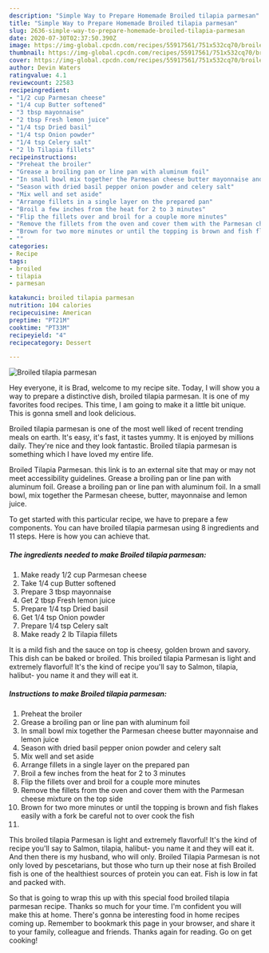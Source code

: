 ```yaml
---
description: "Simple Way to Prepare Homemade Broiled tilapia parmesan"
title: "Simple Way to Prepare Homemade Broiled tilapia parmesan"
slug: 2636-simple-way-to-prepare-homemade-broiled-tilapia-parmesan
date: 2020-07-30T02:37:50.390Z
image: https://img-global.cpcdn.com/recipes/55917561/751x532cq70/broiled-tilapia-parmesan-recipe-main-photo.jpg
thumbnail: https://img-global.cpcdn.com/recipes/55917561/751x532cq70/broiled-tilapia-parmesan-recipe-main-photo.jpg
cover: https://img-global.cpcdn.com/recipes/55917561/751x532cq70/broiled-tilapia-parmesan-recipe-main-photo.jpg
author: Devin Waters
ratingvalue: 4.1
reviewcount: 22583
recipeingredient:
- "1/2 cup Parmesan cheese"
- "1/4 cup Butter softened"
- "3 tbsp mayonnaise"
- "2 tbsp Fresh lemon juice"
- "1/4 tsp Dried basil"
- "1/4 tsp Onion powder"
- "1/4 tsp Celery salt"
- "2 lb Tilapia fillets"
recipeinstructions:
- "Preheat the broiler"
- "Grease a broiling pan or line pan with aluminum foil"
- "In small bowl mix together the Parmesan cheese butter mayonnaise and lemon juice"
- "Season with dried basil pepper onion powder and celery salt"
- "Mix well and set aside"
- "Arrange fillets in a single layer on the prepared pan"
- "Broil a few inches from the heat for 2 to 3 minutes"
- "Flip the fillets over and broil for a couple more minutes"
- "Remove the fillets from the oven and cover them with the Parmesan cheese mixture on the top side"
- "Brown for two more minutes or until the topping is brown and fish flakes easily with a fork be careful not to over cook the fish"
- ""
categories:
- Recipe
tags:
- broiled
- tilapia
- parmesan

katakunci: broiled tilapia parmesan 
nutrition: 104 calories
recipecuisine: American
preptime: "PT21M"
cooktime: "PT33M"
recipeyield: "4"
recipecategory: Dessert

---
```



![Broiled tilapia parmesan](https://img-global.cpcdn.com/recipes/55917561/751x532cq70/broiled-tilapia-parmesan-recipe-main-photo.jpg)

Hey everyone, it is Brad, welcome to my recipe site. Today, I will show you a way to prepare a distinctive dish, broiled tilapia parmesan. It is one of my favorites food recipes. This time, I am going to make it a little bit unique. This is gonna smell and look delicious.

Broiled tilapia parmesan is one of the most well liked of recent trending meals on earth. It's easy, it's fast, it tastes yummy. It is enjoyed by millions daily. They're nice and they look fantastic. Broiled tilapia parmesan is something which I have loved my entire life.

Broiled Tilapia Parmesan. this link is to an external site that may or may not meet accessibility guidelines. Grease a broiling pan or line pan with aluminum foil. Grease a broiling pan or line pan with aluminum foil. In a small bowl, mix together the Parmesan cheese, butter, mayonnaise and lemon juice.


To get started with this particular recipe, we have to prepare a few components. You can have broiled tilapia parmesan using 8 ingredients and 11 steps. Here is how you can achieve that.

<!--inarticleads1-->

##### The ingredients needed to make Broiled tilapia parmesan:

1. Make ready 1/2 cup Parmesan cheese
1. Take 1/4 cup Butter softened
1. Prepare 3 tbsp mayonnaise
1. Get 2 tbsp Fresh lemon juice
1. Prepare 1/4 tsp Dried basil
1. Get 1/4 tsp Onion powder
1. Prepare 1/4 tsp Celery salt
1. Make ready 2 lb Tilapia fillets


It is a mild fish and the sauce on top is cheesy, golden brown and savory. This dish can be baked or broiled. This broiled tilapia Parmesan is light and extremely flavorful! It&#39;s the kind of recipe you&#39;ll say to Salmon, tilapia, halibut- you name it and they will eat it. 

<!--inarticleads2-->

##### Instructions to make Broiled tilapia parmesan:

1. Preheat the broiler
1. Grease a broiling pan or line pan with aluminum foil
1. In small bowl mix together the Parmesan cheese butter mayonnaise and lemon juice
1. Season with dried basil pepper onion powder and celery salt
1. Mix well and set aside
1. Arrange fillets in a single layer on the prepared pan
1. Broil a few inches from the heat for 2 to 3 minutes
1. Flip the fillets over and broil for a couple more minutes
1. Remove the fillets from the oven and cover them with the Parmesan cheese mixture on the top side
1. Brown for two more minutes or until the topping is brown and fish flakes easily with a fork be careful not to over cook the fish
1. 


This broiled tilapia Parmesan is light and extremely flavorful! It&#39;s the kind of recipe you&#39;ll say to Salmon, tilapia, halibut- you name it and they will eat it. And then there is my husband, who will only. Broiled Tilapia Parmesan is not only loved by pescetarians, but those who turn up their nose at fish Broiled fish is one of the healthiest sources of protein you can eat. Fish is low in fat and packed with. 

So that is going to wrap this up with this special food broiled tilapia parmesan recipe. Thanks so much for your time. I'm confident you will make this at home. There's gonna be interesting food in home recipes coming up. Remember to bookmark this page in your browser, and share it to your family, colleague and friends. Thanks again for reading. Go on get cooking!
